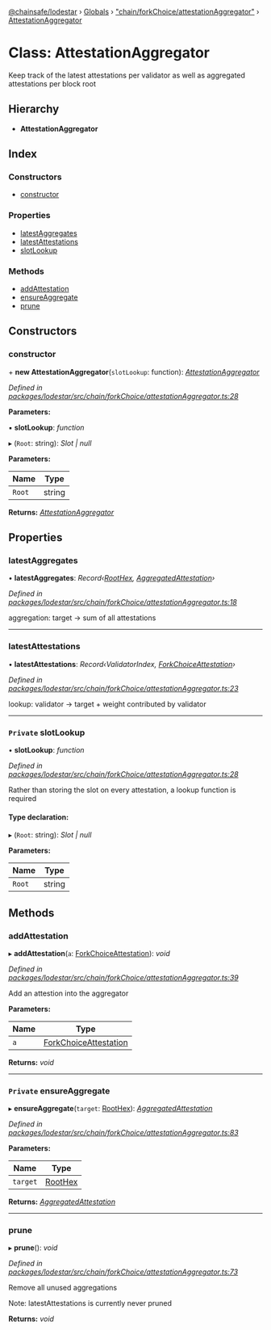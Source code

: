 [@chainsafe/lodestar](../README.md) › [Globals](../globals.md) › ["chain/forkChoice/attestationAggregator"](../modules/_chain_forkchoice_attestationaggregator_.md) › [AttestationAggregator](_chain_forkchoice_attestationaggregator_.attestationaggregator.md)

# Class: AttestationAggregator

Keep track of the latest attestations per validator
as well as aggregated attestations per block root

## Hierarchy

* **AttestationAggregator**

## Index

### Constructors

* [constructor](_chain_forkchoice_attestationaggregator_.attestationaggregator.md#constructor)

### Properties

* [latestAggregates](_chain_forkchoice_attestationaggregator_.attestationaggregator.md#latestaggregates)
* [latestAttestations](_chain_forkchoice_attestationaggregator_.attestationaggregator.md#latestattestations)
* [slotLookup](_chain_forkchoice_attestationaggregator_.attestationaggregator.md#private-slotlookup)

### Methods

* [addAttestation](_chain_forkchoice_attestationaggregator_.attestationaggregator.md#addattestation)
* [ensureAggregate](_chain_forkchoice_attestationaggregator_.attestationaggregator.md#private-ensureaggregate)
* [prune](_chain_forkchoice_attestationaggregator_.attestationaggregator.md#prune)

## Constructors

###  constructor

\+ **new AttestationAggregator**(`slotLookup`: function): *[AttestationAggregator](_chain_forkchoice_attestationaggregator_.attestationaggregator.md)*

*Defined in [packages/lodestar/src/chain/forkChoice/attestationAggregator.ts:28](https://github.com/ChainSafe/lodestar/blob/3dee406/packages/lodestar/src/chain/forkChoice/attestationAggregator.ts#L28)*

**Parameters:**

▪ **slotLookup**: *function*

▸ (`Root`: string): *Slot | null*

**Parameters:**

Name | Type |
------ | ------ |
`Root` | string |

**Returns:** *[AttestationAggregator](_chain_forkchoice_attestationaggregator_.attestationaggregator.md)*

## Properties

###  latestAggregates

• **latestAggregates**: *Record‹[RootHex](../modules/_chain_forkchoice_interface_.md#roothex), [AggregatedAttestation](../interfaces/_chain_forkchoice_interface_.aggregatedattestation.md)›*

*Defined in [packages/lodestar/src/chain/forkChoice/attestationAggregator.ts:18](https://github.com/ChainSafe/lodestar/blob/3dee406/packages/lodestar/src/chain/forkChoice/attestationAggregator.ts#L18)*

aggregation: target -> sum of all attestations

___

###  latestAttestations

• **latestAttestations**: *Record‹ValidatorIndex, [ForkChoiceAttestation](../interfaces/_chain_forkchoice_interface_.forkchoiceattestation.md)›*

*Defined in [packages/lodestar/src/chain/forkChoice/attestationAggregator.ts:23](https://github.com/ChainSafe/lodestar/blob/3dee406/packages/lodestar/src/chain/forkChoice/attestationAggregator.ts#L23)*

lookup: validator -> target + weight contributed by validator

___

### `Private` slotLookup

• **slotLookup**: *function*

*Defined in [packages/lodestar/src/chain/forkChoice/attestationAggregator.ts:28](https://github.com/ChainSafe/lodestar/blob/3dee406/packages/lodestar/src/chain/forkChoice/attestationAggregator.ts#L28)*

Rather than storing the slot on every attestation, a lookup function is required

#### Type declaration:

▸ (`Root`: string): *Slot | null*

**Parameters:**

Name | Type |
------ | ------ |
`Root` | string |

## Methods

###  addAttestation

▸ **addAttestation**(`a`: [ForkChoiceAttestation](../interfaces/_chain_forkchoice_interface_.forkchoiceattestation.md)): *void*

*Defined in [packages/lodestar/src/chain/forkChoice/attestationAggregator.ts:39](https://github.com/ChainSafe/lodestar/blob/3dee406/packages/lodestar/src/chain/forkChoice/attestationAggregator.ts#L39)*

Add an attestion into the aggregator

**Parameters:**

Name | Type |
------ | ------ |
`a` | [ForkChoiceAttestation](../interfaces/_chain_forkchoice_interface_.forkchoiceattestation.md) |

**Returns:** *void*

___

### `Private` ensureAggregate

▸ **ensureAggregate**(`target`: [RootHex](../modules/_chain_forkchoice_interface_.md#roothex)): *[AggregatedAttestation](../interfaces/_chain_forkchoice_interface_.aggregatedattestation.md)*

*Defined in [packages/lodestar/src/chain/forkChoice/attestationAggregator.ts:83](https://github.com/ChainSafe/lodestar/blob/3dee406/packages/lodestar/src/chain/forkChoice/attestationAggregator.ts#L83)*

**Parameters:**

Name | Type |
------ | ------ |
`target` | [RootHex](../modules/_chain_forkchoice_interface_.md#roothex) |

**Returns:** *[AggregatedAttestation](../interfaces/_chain_forkchoice_interface_.aggregatedattestation.md)*

___

###  prune

▸ **prune**(): *void*

*Defined in [packages/lodestar/src/chain/forkChoice/attestationAggregator.ts:73](https://github.com/ChainSafe/lodestar/blob/3dee406/packages/lodestar/src/chain/forkChoice/attestationAggregator.ts#L73)*

Remove all unused aggregations

Note: latestAttestations is currently never pruned

**Returns:** *void*
